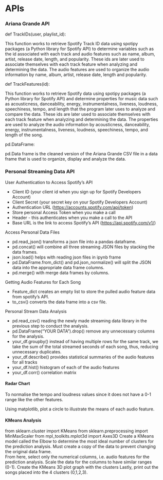 # APIs
### Ariana Grande API

def TrackIDs(user, playlist_id):

This function works to retrieve Spotify Track ID data using spotipy packages (a Python library for Spotify API) to determine variables such as the id associated with each track and audio features such as name, album, artist, release date, length, and popularity. These ids are later used to associate themselves with each track feature when analyzing and determining the data. The audio features are used to organize the audio information by name, album, artist, release date, length and popularity. 

def TrackFeatures(id): 

This function works to retrieve Spotify data using spotipy packages (a Python library for Spotify API)  and determine properties for music data such as acousticness, danceability, energy, instrumentalness, liveness, loudness, speechiness, tempo, and length that the program later uses to analyze and compare the data. These ids are later used to associate themselves with each track feature when analyzing and determining the data. The properties are used to analyze the audio information by acousticness, danceability, energy, instrumentalness, liveness, loudness, speechiness, tempo, and length of the song. 

pd.DataFrame: 

pd.Data frame is the cleaned version of the Ariana Grande CSV file in a data frame that is used to organize, display and analyze the data.


### Personal Streaming Data API

User Authentication to Access Spotify’s API
* Client ID (your client id when you sign up for Spotify Developers Account)
* Client Secret (your secret key on your Spotify Developers Account)
* Authentication URL (https://accounts.spotify.com/api/token)
* Store personal Access Token when you make a call
* Header - this authenticates when you make a call to the API
* Base URL is the link to access Spotify’s API (https://api.spotify.com/v1/) 

Access Personal Data Files
* pd.read_json() transforms a json file into a pandas dataframe.
* pd.concat() will combine all three streaming JSON files by stacking the data frames. 
* json.load() helps with reading json files in ipynb frame
* pd.DataFrame.from_dict() and pd.json_normalize() will split the JSON data into the appropriate data frame columns. 
* pd.merge() with merge data frames by columns.

Getting Audio Features for Each Song
* Feature_dict creates an empty list to store the pulled audio feature data from spotify’s API. 
* to_csv() converts the data frame into a csv file. 

Personal Stream Data Analysis
* pd.read_csv() reading the newly made streaming data library in the previous step to conduct the analysis.
* pd.DataFrame(“YOUR DATA”).drop() remove any unnecessary columns for the analysis.
* your_df.groupby() instead of having multiple rows for the same track, we take the sum of the total streamed seconds of each song, thus, reducing unnecessary duplicates. 
* your_df.describe() provides statistical summaries of the audio features for all tracks
* your_df.hist() histogram of each of the audio features
* your_df.corr() correlation matrix

#### Radar Chart
To normalise the tempo and loudness values since it does not have a 0-1 range like the other features. 

Using matplotlib, plot a circle to illustrate the means of each audio feature.

#### KMeans Analysis
from sklearn.cluster import KMeans
from sklearn.preprocessing import MinMaxScaler
from mpl_toolkits.mplot3d import Axes3D
Create a KMeans model called the Elbow to determine the most ideal number of clusters for the prediction analysis. 
Must create a copy of the data to prevent changing the original data frame.  
From here, select only the numerical columns, i.e. audio features for the prediction analysis.
Scale the data for the columns to have similar ranges (0-1). 
Create the KMeans 3D plot graph with the clusters 
Lastly, print out the songs placed into the 4 clusters (0,1,2,3). 

